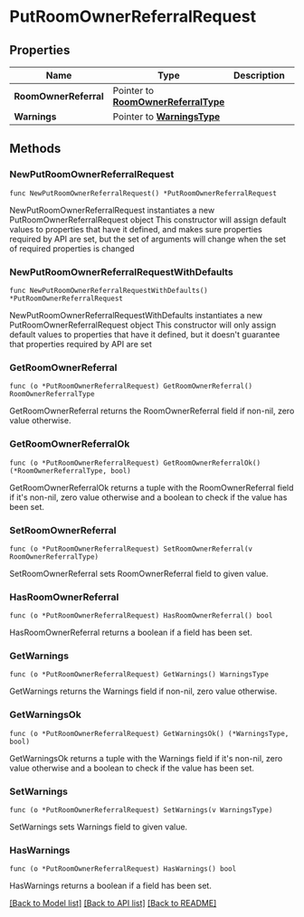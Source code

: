 # PutRoomOwnerReferralRequest

## Properties

Name | Type | Description | Notes
------------ | ------------- | ------------- | -------------
**RoomOwnerReferral** | Pointer to [**RoomOwnerReferralType**](RoomOwnerReferralType.md) |  | [optional] 
**Warnings** | Pointer to [**WarningsType**](WarningsType.md) |  | [optional] 

## Methods

### NewPutRoomOwnerReferralRequest

`func NewPutRoomOwnerReferralRequest() *PutRoomOwnerReferralRequest`

NewPutRoomOwnerReferralRequest instantiates a new PutRoomOwnerReferralRequest object
This constructor will assign default values to properties that have it defined,
and makes sure properties required by API are set, but the set of arguments
will change when the set of required properties is changed

### NewPutRoomOwnerReferralRequestWithDefaults

`func NewPutRoomOwnerReferralRequestWithDefaults() *PutRoomOwnerReferralRequest`

NewPutRoomOwnerReferralRequestWithDefaults instantiates a new PutRoomOwnerReferralRequest object
This constructor will only assign default values to properties that have it defined,
but it doesn't guarantee that properties required by API are set

### GetRoomOwnerReferral

`func (o *PutRoomOwnerReferralRequest) GetRoomOwnerReferral() RoomOwnerReferralType`

GetRoomOwnerReferral returns the RoomOwnerReferral field if non-nil, zero value otherwise.

### GetRoomOwnerReferralOk

`func (o *PutRoomOwnerReferralRequest) GetRoomOwnerReferralOk() (*RoomOwnerReferralType, bool)`

GetRoomOwnerReferralOk returns a tuple with the RoomOwnerReferral field if it's non-nil, zero value otherwise
and a boolean to check if the value has been set.

### SetRoomOwnerReferral

`func (o *PutRoomOwnerReferralRequest) SetRoomOwnerReferral(v RoomOwnerReferralType)`

SetRoomOwnerReferral sets RoomOwnerReferral field to given value.

### HasRoomOwnerReferral

`func (o *PutRoomOwnerReferralRequest) HasRoomOwnerReferral() bool`

HasRoomOwnerReferral returns a boolean if a field has been set.

### GetWarnings

`func (o *PutRoomOwnerReferralRequest) GetWarnings() WarningsType`

GetWarnings returns the Warnings field if non-nil, zero value otherwise.

### GetWarningsOk

`func (o *PutRoomOwnerReferralRequest) GetWarningsOk() (*WarningsType, bool)`

GetWarningsOk returns a tuple with the Warnings field if it's non-nil, zero value otherwise
and a boolean to check if the value has been set.

### SetWarnings

`func (o *PutRoomOwnerReferralRequest) SetWarnings(v WarningsType)`

SetWarnings sets Warnings field to given value.

### HasWarnings

`func (o *PutRoomOwnerReferralRequest) HasWarnings() bool`

HasWarnings returns a boolean if a field has been set.


[[Back to Model list]](../README.md#documentation-for-models) [[Back to API list]](../README.md#documentation-for-api-endpoints) [[Back to README]](../README.md)


